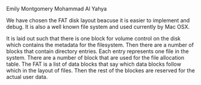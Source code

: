 Emily Montgomery
Mohammad Al Yahya

We have chosen the FAT disk layout beacuse it is easier to implement and debug. It is also
a well known file system and used currently by Mac OSX. 

It is laid out such that there is one block for volume control on the disk which contains
the metadata for the filesystem. Then there are a number of blocks that contain directory
entries. Each entry represents one file in the system. There are a number of block that
are used for the file allocation table. The FAT is a list of data blocks that say which
data blocks follow which in the layout of files. Then the rest of the blockes are
reserved for the actual user data.
